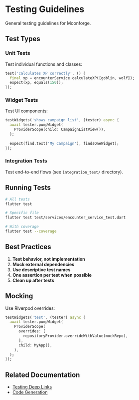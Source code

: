 # Testing Guidelines

General testing guidelines for Moonforge.

## Test Types

### Unit Tests

Test individual functions and classes:

```dart
test('calculates XP correctly', () {
  final xp = encounterService.calculateXP([goblin, wolf]);
  expect(xp, equals(150));
});
```

### Widget Tests

Test UI components:

```dart
testWidgets('shows campaign list', (tester) async {
  await tester.pumpWidget(
    ProviderScope(child: CampaignListView()),
  );
  
  expect(find.text('My Campaign'), findsOneWidget);
});
```

### Integration Tests

Test end-to-end flows (see `integration_test/` directory).

## Running Tests

```bash
# All tests
flutter test

# Specific file
flutter test test/services/encounter_service_test.dart

# With coverage
flutter test --coverage
```

## Best Practices

1. **Test behavior, not implementation**
2. **Mock external dependencies**
3. **Use descriptive test names**
4. **One assertion per test when possible**
5. **Clean up after tests**

## Mocking

Use Riverpod overrides:

```dart
testWidgets('test', (tester) async {
  await tester.pumpWidget(
    ProviderScope(
      overrides: [
        repositoryProvider.overrideWithValue(mockRepo),
      ],
      child: MyApp(),
    ),
  );
});
```

## Related Documentation

- [Testing Deep Links](testing-deep-links.md)
- [Code Generation](code-generation.md)

